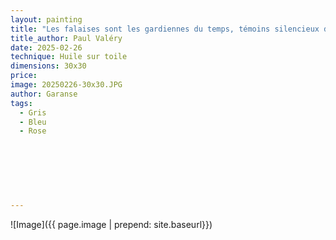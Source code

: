 ```yaml
---
layout: painting
title: "Les falaises sont les gardiennes du temps, témoins silencieux des vents, des vagues et des âmes en quête d'infini."
title_author: Paul Valéry     
date: 2025-02-26 
technique: Huile sur toile
dimensions: 30x30
price: 
image: 20250226-30x30.JPG
author: Garanse
tags:
  - Gris
  - Bleu
  - Rose
  
  
  
 
  
  
  
---
```

![Image]({{ page.image | prepend: site.baseurl}})

